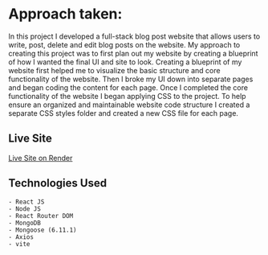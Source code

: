 # Approach taken:

In this project I developed a full-stack blog post website that allows users to write, post, delete and edit blog posts on the website.
My approach to creating this project was to first plan out my website by creating a blueprint of how I wanted the final UI and site to look.
Creating a blueprint of my website first helped me to visualize the basic structure and core functionality of the website. Then I broke my UI 
down into separate pages and began coding the content for each page. Once I completed the core functionality of the website I began applying 
CSS to the project. To help ensure an organized and maintainable website code structure I created a separate CSS styles folder and created a new 
CSS file for each page. 

## Live Site 

[Live Site on Render](https://master-codes-blog-post-frontend.onrender.com/)

## Technologies Used
    
    - React JS
    - Node JS
    - React Router DOM
    - MongoDB
    - Mongoose (6.11.1)
    - Axios
    - vite
    

  






